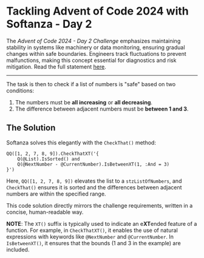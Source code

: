 # Tackling Advent of Code 2024 with Softanza - Day 2

The *Advent of Code 2024 - Day 2 Challenge* emphasizes maintaining stability in systems like machinery or data monitoring, ensuring gradual changes within safe boundaries. Engineers track fluctuations to prevent malfunctions, making this concept essential for diagnostics and risk mitigation. Read the full statement [here](https://adventofcode.com/2024/day/2).

---
 
The task is then to check if a list of numbers is "safe" based on two conditions:
1. The numbers must be **all increasing** or **all decreasing**.
2. The difference between adjacent numbers must be **between 1 and 3**.

## The Solution

Softanza solves this elegantly with the `CheckThat()` method:

```ring
QQ([1, 2, 7, 8, 9]).CheckThatXT('{
    Q(@List).IsSorted() and
    Q(@NextNumber - @CurrentNumber).IsBetweenXT(1, :And = 3)
}')
```

Here, `QQ([1, 2, 7, 8, 9])` elevates the list to a `stzListOfNumbers`, and `CheckThat()` ensures it is sorted and the differences between adjacent numbers are within the specified range.

This code solution directly mirrors the challenge requirements, written in a concise, human-readable way.

**NOTE**: The `XT()` suffix is typically used to indicate an e**XT**ended feature of a function. For example, in `CheckThatXT()`, it enables the use of natural expressions with keywords like `@NextNumber` and `@CurrentNumber`. In `IsBetweenXT()`, it ensures that the bounds (1 and 3 in the example) are included.